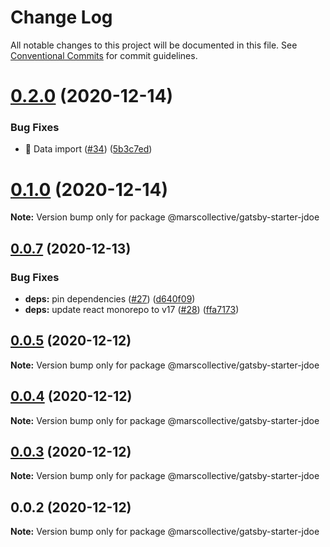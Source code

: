 # Change Log

All notable changes to this project will be documented in this file.
See [Conventional Commits](https://conventionalcommits.org) for commit guidelines.

# [0.2.0](https://github.com/marscollective/gatsby-theme-jdoe/compare/@marscollective/gatsby-starter-jdoe@0.1.0...@marscollective/gatsby-starter-jdoe@0.2.0) (2020-12-14)


### Bug Fixes

* 🐛 Data import ([#34](https://github.com/marscollective/gatsby-theme-jdoe/issues/34)) ([5b3c7ed](https://github.com/marscollective/gatsby-theme-jdoe/commit/5b3c7eda09079aa827642d01594c280b7225bb3e))





# [0.1.0](https://github.com/marscollective/gatsby-theme-jdoe/compare/@marscollective/gatsby-starter-jdoe@0.0.7...@marscollective/gatsby-starter-jdoe@0.1.0) (2020-12-14)

**Note:** Version bump only for package @marscollective/gatsby-starter-jdoe





## [0.0.7](https://github.com/marscollective/gatsby-theme-jdoe/compare/@marscollective/gatsby-starter-jdoe@0.0.6...@marscollective/gatsby-starter-jdoe@0.0.7) (2020-12-13)


### Bug Fixes

* **deps:** pin dependencies ([#27](https://github.com/marscollective/gatsby-theme-jdoe/issues/27)) ([d640f09](https://github.com/marscollective/gatsby-theme-jdoe/commit/d640f097df149d53a1f8254cff7b7593836bbd03))
* **deps:** update react monorepo to v17 ([#28](https://github.com/marscollective/gatsby-theme-jdoe/issues/28)) ([ffa7173](https://github.com/marscollective/gatsby-theme-jdoe/commit/ffa71730f668b79d9f0d9edb559ab1619ee22af0))





## [0.0.5](https://github.com/marscollective/gatsby-theme-jdoe/compare/@marscollective/gatsby-starter-jdoe@0.0.4...@marscollective/gatsby-starter-jdoe@0.0.5) (2020-12-12)

**Note:** Version bump only for package @marscollective/gatsby-starter-jdoe





## [0.0.4](https://github.com/marscollective/gatsby-theme-jdoe/compare/@marscollective/gatsby-starter-jdoe@0.0.3...@marscollective/gatsby-starter-jdoe@0.0.4) (2020-12-12)

**Note:** Version bump only for package @marscollective/gatsby-starter-jdoe





## [0.0.3](https://github.com/marscollective/gatsby-theme-jdoe/compare/@marscollective/gatsby-starter-jdoe@0.0.2...@marscollective/gatsby-starter-jdoe@0.0.3) (2020-12-12)

**Note:** Version bump only for package @marscollective/gatsby-starter-jdoe





## 0.0.2 (2020-12-12)

**Note:** Version bump only for package @marscollective/gatsby-starter-jdoe
